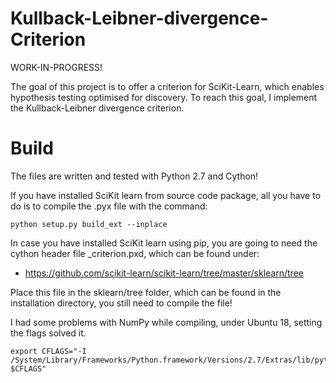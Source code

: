 # Kullback-Leibner-divergence-Criterion

WORK-IN-PROGRESS!

The goal of this project is to offer a criterion for SciKit-Learn, which enables hypothesis testing optimised for discovery.
To reach this goal, I implement the Kullback-Leibner divergence criterion.

# Build

The files are written and tested with Python 2.7 and Cython!

If you have installed SciKit learn from source code package, all you have to do is to compile the .pyx file with the command:

```
python setup.py build_ext --inplace
```

In case you have installed SciKit learn using pip, you are going to need the cython header file _criterion.pxd, which can be found under:

- https://github.com/scikit-learn/scikit-learn/tree/master/sklearn/tree

Place this file in the sklearn/tree folder, which can be found in the installation directory, you still need to compile the file!

I had some problems with NumPy while compiling, under Ubuntu 18, setting the flags solved it.

```
export CFLAGS="-I /System/Library/Frameworks/Python.framework/Versions/2.7/Extras/lib/python/numpy/core/include/ $CFLAGS"
```
